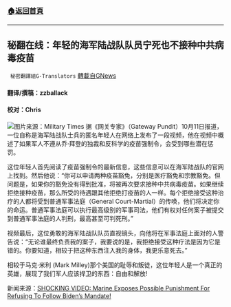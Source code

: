 ###  [:house:返回首頁](https://github.com/ourhimalayas/txt)
---


## 秘翻在线：年轻的海军陆战队队员宁死也不接种中共病毒疫苗
` 秘密翻譯組G-Translators` [轉載自GNews](https://gnews.org/zh-hans/1589089/)

#### 翻译/撰稿：zzballack

#### 校对：Chris
![](https://assets.gnews.org/wp-content/uploads/2021/10/图片1-3-2.jpg)图片来源：Military Times
据《网关专家》（Gateway Pundit）10月11日报道，一位自称是海军陆战队士兵的匿名年轻人在网络上发布了一段视频，他在视频中概述了如果军人不遵从乔·拜登的独裁和反科学的疫苗强制令，会受到哪些潜在惩罚。

这位年轻人首先阅读了疫苗强制令的最新信息，这些信息可以在海军陆战队的官网上找到。然后他说：“你可以申请两种疫苗豁免，分别是医疗豁免和宗教豁免。但问题是，如果你的豁免没有得到批准，将被再次要求接种中共病毒疫苗。如果继续拒绝接种疫苗，那么所受的待遇跟其他拒绝打疫苗的人一样。每个拒绝接受这种治疗的人都将受到普通军事法庭（General Court-Martial）的传唤，他们将决定你的命运。普通军事法庭可以执行最高级别的军事司法，他们有权对任何案子被提交到普通军事法庭的人判刑，最高甚至可判死刑。”

视频最后，这位勇敢的海军陆战队队员直视镜头，向他将在军事法庭上面对的人警告说：“无论谁最终负责我的案子，我要说的是，我拒绝接受这种疗法是因为它是错的。你要知道，相较于把这种东西注入我的身体，我更乐意死去。”

相较于马克·米利 (Mark Milley)那个美国的耻辱和叛徒，这位年轻人是一个真正的英雄，展现了我们军人应该捍卫的东西：自由和解放!

新闻来源：[SHOCKING VIDEO: Marine Exposes Possible Punishment For Refusing To Follow Biden’s Mandate!](https://www.thegatewaypundit.com/2021/10/shocking-video-marine-exposes-possible-punishment-refusing-follow-bidens-mandate/)
